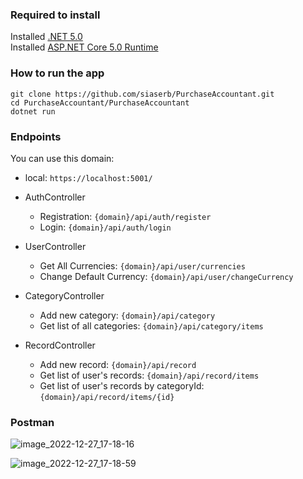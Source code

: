 ### Required to install
Installed [.NET 5.0](https://dotnet.microsoft.com/en-us/download/dotnet/thank-you/sdk-5.0.408-windows-x64-installer)  
Installed [ASP.NET Core 5.0 Runtime](https://dotnet.microsoft.com/en-us/download/dotnet/thank-you/runtime-aspnetcore-5.0.17-windows-x64-installer)

### How to run the app
```
git clone https://github.com/siaserb/PurchaseAccountant.git
cd PurchaseAccountant/PurchaseAccountant
dotnet run
```

### Endpoints
You can use this domain:
* local: `https://localhost:5001/`

* AuthController
    * Registration: `{domain}/api/auth/register`
    * Login: `{domain}/api/auth/login`
* UserController
    * Get All Currencies: `{domain}/api/user/currencies`
    * Change Default Сurrency: `{domain}/api/user/changeCurrency`
* CategoryController
    * Add new category: `{domain}/api/category`
    * Get list of all categories: `{domain}/api/category/items`
* RecordController
    * Add new record: `{domain}/api/record`
    * Get list of user's records: `{domain}/api/record/items`
    * Get list of user's records by categoryId: `{domain}/api/record/items/{id}`

### Postman
![image_2022-12-27_17-18-16](https://user-images.githubusercontent.com/98982425/209687357-db5d4de5-bc25-4288-a9b9-af4178c8876c.png)

![image_2022-12-27_17-18-59](https://user-images.githubusercontent.com/98982425/209687384-8d7a92e6-5be4-4420-9ce2-ae6207391e7b.png)
